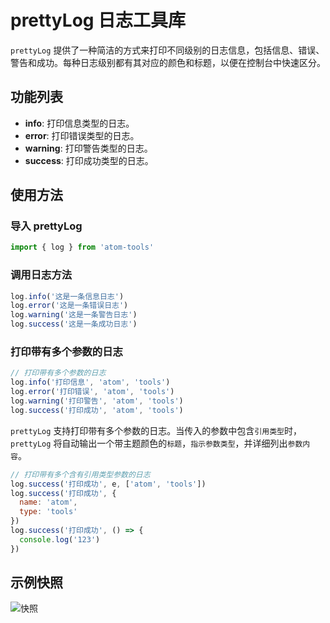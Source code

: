 # prettyLog 日志工具库

`prettyLog` 提供了一种简洁的方式来打印不同级别的日志信息，包括信息、错误、警告和成功。每种日志级别都有其对应的颜色和标题，以便在控制台中快速区分。

## 功能列表

- **info**: 打印信息类型的日志。
- **error**: 打印错误类型的日志。
- **warning**: 打印警告类型的日志。
- **success**: 打印成功类型的日志。

## 使用方法

### 导入 prettyLog

```javascript
import { log } from 'atom-tools'
```

### 调用日志方法

```javascript
log.info('这是一条信息日志')
log.error('这是一条错误日志')
log.warning('这是一条警告日志')
log.success('这是一条成功日志')
```

### 打印带有多个参数的日志

```javascript
// 打印带有多个参数的日志
log.info('打印信息', 'atom', 'tools')
log.error('打印错误', 'atom', 'tools')
log.warning('打印警告', 'atom', 'tools')
log.success('打印成功', 'atom', 'tools')
```

`prettyLog` 支持打印带有多个参数的日志。当传入的参数中包含`引用类型`时，`prettyLog` 将自动输出一个带主题颜色的`标题`，`指示参数类型`，并详细列出`参数内容`。

```javascript
// 打印带有多个含有引用类型参数的日志
log.success('打印成功', e, ['atom', 'tools'])
log.success('打印成功', {
  name: 'atom',
  type: 'tools'
})
log.success('打印成功', () => {
  console.log('123')
})
```

## 示例快照

![快照](/image/log-image.png)
